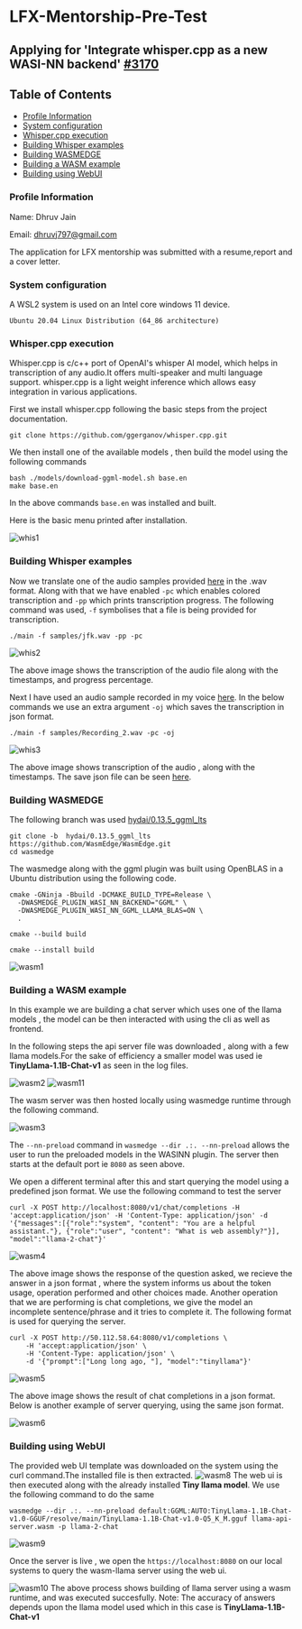 # LFX-Mentorship-Pre-Test
## Applying for 'Integrate whisper.cpp as a new WASI-NN backend' [#3170](https://github.com/WasmEdge/WasmEdge/issues/3169)

## Table of Contents
- [Profile Information](#Profile-Information)
- [System configuration](#System-configuration)
- [Whisper.cpp execution](#Whisper.cpp-execution)
- [Building Whisper examples](#Building-Whisper-examples)
- [Building WASMEDGE](#Building-WASMEDGE)
- [Building a WASM example](#Building-a-WASM-example)
- [Building using WebUI](#Building-using-WebUI)


### Profile Information
Name: Dhruv Jain

Email: dhruvj797@gmail.com

The application for LFX mentorship was submitted with a resume,report and a cover letter.

### System configuration
A WSL2 system is used on an Intel core windows 11 device.
```
Ubuntu 20.04 Linux Distribution (64_86 architecture)
```

### Whisper.cpp execution
Whisper.cpp is c/c++ port of OpenAI's whisper AI model, which helps in transcription of any audio.It offers multi-speaker and multi language support.
whisper.cpp is a light weight inference which allows easy integration in various applications.

First we install whisper.cpp following the basic steps from the project documentation.
```
git clone https://github.com/ggerganov/whisper.cpp.git
```
We then install one of the available models , then build the model using the following commands
```
bash ./models/download-ggml-model.sh base.en
make base.en
```
In the above commands `base.en` was installed and built.

Here is the basic menu printed after installation.

![whis1](https://github.com/jaydee029/LFX-Mentorship-Pre-Test/blob/main/images/whis1.jpg)

### Building Whisper examples

Now we translate one of the audio samples provided [here](https://github.com/jaydee029/LFX-Mentorship-Pre-Test/blob/main/files/jfk.wav) in the .wav format. Along with that we have enabled `-pc` which enables colored transcription and `-pp` which prints transcription progress.
The following command was used, `-f` symbolises that a file is being provided for transcription.
```
./main -f samples/jfk.wav -pp -pc
```
![whis2](https://github.com/jaydee029/LFX-Mentorship-Pre-Test/blob/main/images/whis2.jpg)

The above image shows the transcription of the audio file along with the timestamps, and progress percentage.

Next I have used an audio sample recorded in my voice [here](https://github.com/jaydee029/LFX-Mentorship-Pre-Test/blob/main/files/Recording_2.wav). In the below commands we use an extra argument `-oj` which saves the transcription in json format.
```
./main -f samples/Recording_2.wav -pc -oj
```
![whis3](https://github.com/jaydee029/LFX-Mentorship-Pre-Test/blob/main/images/whis3.jpg)

The above image shows transcription of the audio , along with the timestamps. The save json file can be seen [here](https://github.com/jaydee029/LFX-Mentorship-Pre-Test/blob/main/files/Recording_2.wav.json).

### Building WASMEDGE
The following branch was used [hydai/0.13.5_ggml_lts](https://github.com/WasmEdge/WasmEdge/tree/hydai/0.13.5_ggml_lts)

```
git clone -b  hydai/0.13.5_ggml_lts https://github.com/WasmEdge/WasmEdge.git
cd wasmedge
```
The wasmedge along with the ggml plugin was built using OpenBLAS in a Ubuntu distribution using the following code.
```
cmake -GNinja -Bbuild -DCMAKE_BUILD_TYPE=Release \
  -DWASMEDGE_PLUGIN_WASI_NN_BACKEND="GGML" \
  -DWASMEDGE_PLUGIN_WASI_NN_GGML_LLAMA_BLAS=ON \
  .

cmake --build build

cmake --install build
```

![wasm1](https://github.com/jaydee029/LFX-Mentorship-Pre-Test/blob/main/images/wasm1.jpg)

### Building a WASM example
In this example we are building a chat server which uses one of the llama models , the model can be then interacted with using the cli as well as frontend.

In the following steps the api server file was downloaded , along with a few llama models.For the sake of efficiency a smaller model was used ie **TinyLlama-1.1B-Chat-v1**
as seen in the log files.

![wasm2](https://github.com/jaydee029/LFX-Mentorship-Pre-Test/blob/main/images/wasm2.jpg)
![wasm11](https://github.com/jaydee029/LFX-Mentorship-Pre-Test/blob/main/images/wasm11.jpg)

The wasm server was then hosted locally using wasmedge runtime through the following command.

![wasm3](https://github.com/jaydee029/LFX-Mentorship-Pre-Test/blob/main/images/wasm3.jpg)

The `--nn-preload` command in `wasmedge --dir .:. --nn-preload` allows the user to run the preloaded models in the WASINN plugin.
The server then starts at the default port ie `8080` as seen above.

We open a different terminal after this and start querying the model using a predefined json format.
We use the following command to test the server 
```
curl -X POST http://localhost:8080/v1/chat/completions -H 'accept:application/json' -H 'Content-Type: application/json' -d '{"messages":[{"role":"system", "content": "You are a helpful assistant."}, {"role":"user", "content": "What is web assembly?"}], "model":"llama-2-chat"}'
```
![wasm4](https://github.com/jaydee029/LFX-Mentorship-Pre-Test/blob/main/images/wasm4.jpg)

The above image shows the response of the question asked, we recieve the answer in a json format , where the system informs us about the token usage, operation performed and other choices made.
Another operation that we are performing is chat completions, we give the model an incomplete sentence/phrase and it tries to complete it. The following format is used for querying the server.
```
curl -X POST http://50.112.58.64:8080/v1/completions \
    -H 'accept:application/json' \
    -H 'Content-Type: application/json' \
    -d '{"prompt":["Long long ago, "], "model":"tinyllama"}'
 ```

![wasm5](https://github.com/jaydee029/LFX-Mentorship-Pre-Test/blob/main/images/wasm5.jpg)

The above image shows the result of chat completions in a json format.
Below is another example of server querying, using the same json format.

![wasm6](https://github.com/jaydee029/LFX-Mentorship-Pre-Test/blob/main/images/wasm6.jpg)

### Building using WebUI
The provided web UI template was downloaded on the system using the curl command.The installed file is then extracted.
![wasm8](https://github.com/jaydee029/LFX-Mentorship-Pre-Test/blob/main/images/wasm8.jpg)
The web ui is then executed along with the already installed **Tiny llama model**. We use the following command to do the same
```
wasmedge --dir .:. --nn-preload default:GGML:AUTO:TinyLlama-1.1B-Chat-v1.0-GGUF/resolve/main/TinyLlama-1.1B-Chat-v1.0-Q5_K_M.gguf llama-api-server.wasm -p llama-2-chat
```
![wasm9](https://github.com/jaydee029/LFX-Mentorship-Pre-Test/blob/main/images/wasm9.jpg)

Once the server is live , we open the `https://localhost:8080` on our local systems to query the wasm-llama server using the web ui.

![wasm10](https://github.com/jaydee029/LFX-Mentorship-Pre-Test/blob/main/images/wasm10.jpg)
The above process shows building of llama server using a wasm runtime, and was executed succesfully.
Note: The accuracy of answers depends upon the llama model used which in this case is **TinyLlama-1.1B-Chat-v1**
